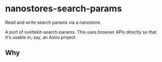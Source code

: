 # nanostores-search-params

Read and write search params via a nanostore.

A port of sveltekit-search-params. This uses browser APIs directly so that it's usable in, say, an Astro project.

## Why
